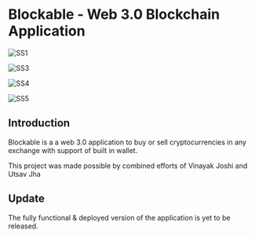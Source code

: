 # Blockable - Web 3.0 Blockchain Application

![SS1](https://user-images.githubusercontent.com/85495019/149628422-e1cfdb01-86d9-464a-9929-d1d3fac0350c.PNG)


![SS3](https://user-images.githubusercontent.com/85495019/149628428-a40ba106-c732-4c88-9167-6710cf6ccde0.PNG)


![SS4](https://user-images.githubusercontent.com/85495019/149628431-eb103f0d-41fc-4286-a9b4-6bfb7ac45ea3.PNG)


![SS5](https://user-images.githubusercontent.com/85495019/149628434-d0a56ec4-94cf-49ee-b792-421cc28f8edf.PNG)


## Introduction

Blockable is a a web 3.0 application to buy or sell cryptocurrencies in any exchange with support of built in wallet.

This project was made possible by combined efforts of Vinayak Joshi and Utsav Jha

## Update
 The fully functional & deployed version of the application is yet to be released.
